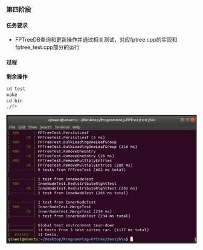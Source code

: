 ### 第四阶段

#### 任务要求

- FPTreeDB查询和更新操作并通过相关测试，对应fptree.cpp的实现和fptree_test.cpp部分的运行

#### 过程

**剩余操作**
```
cd test
make
cd bin
./f*
```
![image](https://github.com/dbms-19/FPTree/blob/final/final.jpg)
